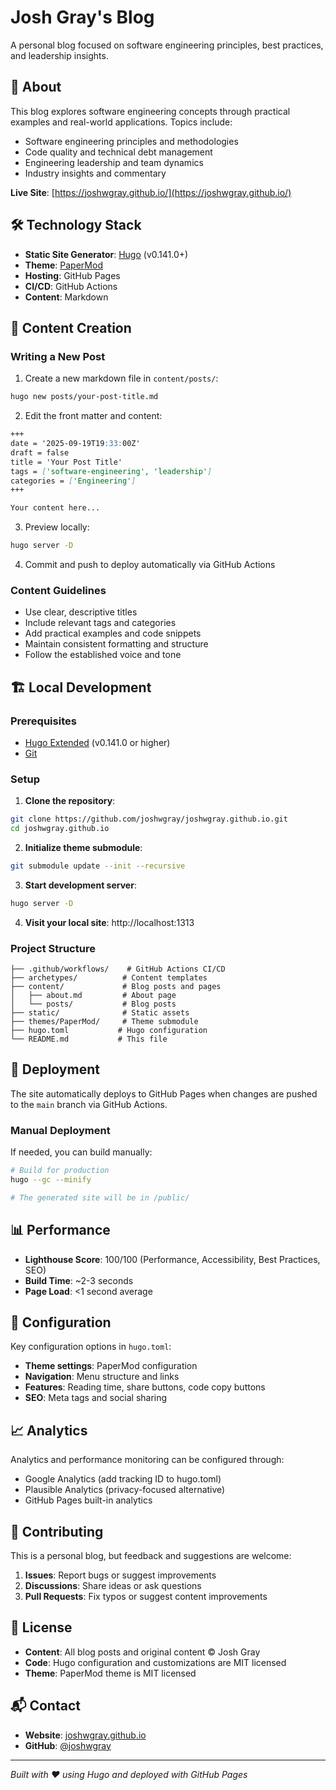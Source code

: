 # Josh Gray's Blog

A personal blog focused on software engineering principles, best practices, and leadership insights.

## 🚀 About

This blog explores software engineering concepts through practical examples and real-world applications. Topics include:

- Software engineering principles and methodologies
- Code quality and technical debt management
- Engineering leadership and team dynamics
- Industry insights and commentary

**Live Site**: [https://joshwgray.github.io/](https://joshwgray.github.io/)

## 🛠 Technology Stack

- **Static Site Generator**: [Hugo](https://gohugo.io/) (v0.141.0+)
- **Theme**: [PaperMod](https://github.com/adityatelange/hugo-PaperMod)
- **Hosting**: GitHub Pages
- **CI/CD**: GitHub Actions
- **Content**: Markdown

## 📝 Content Creation

### Writing a New Post

1. Create a new markdown file in `content/posts/`:
```bash
hugo new posts/your-post-title.md
```

2. Edit the front matter and content:
```markdown
+++
date = '2025-09-19T19:33:00Z'
draft = false
title = 'Your Post Title'
tags = ['software-engineering', 'leadership']
categories = ['Engineering']
+++

Your content here...
```

3. Preview locally:
```bash
hugo server -D
```

4. Commit and push to deploy automatically via GitHub Actions

### Content Guidelines

- Use clear, descriptive titles
- Include relevant tags and categories
- Add practical examples and code snippets
- Maintain consistent formatting and structure
- Follow the established voice and tone

## 🏗 Local Development

### Prerequisites

- [Hugo Extended](https://gohugo.io/installation/) (v0.141.0 or higher)
- [Git](https://git-scm.com/)

### Setup

1. **Clone the repository**:
```bash
git clone https://github.com/joshwgray/joshwgray.github.io.git
cd joshwgray.github.io
```

2. **Initialize theme submodule**:
```bash
git submodule update --init --recursive
```

3. **Start development server**:
```bash
hugo server -D
```

4. **Visit your local site**: http://localhost:1313

### Project Structure

```
├── .github/workflows/    # GitHub Actions CI/CD
├── archetypes/          # Content templates
├── content/             # Blog posts and pages
│   ├── about.md         # About page
│   └── posts/           # Blog posts
├── static/              # Static assets
├── themes/PaperMod/     # Theme submodule
├── hugo.toml           # Hugo configuration
└── README.md           # This file
```

## 🚀 Deployment

The site automatically deploys to GitHub Pages when changes are pushed to the `main` branch via GitHub Actions.

### Manual Deployment

If needed, you can build manually:

```bash
# Build for production
hugo --gc --minify

# The generated site will be in /public/
```

## 📊 Performance

- **Lighthouse Score**: 100/100 (Performance, Accessibility, Best Practices, SEO)
- **Build Time**: ~2-3 seconds
- **Page Load**: <1 second average

## 🔧 Configuration

Key configuration options in `hugo.toml`:

- **Theme settings**: PaperMod configuration
- **Navigation**: Menu structure and links
- **Features**: Reading time, share buttons, code copy buttons
- **SEO**: Meta tags and social sharing

## 📈 Analytics

Analytics and performance monitoring can be configured through:
- Google Analytics (add tracking ID to hugo.toml)
- Plausible Analytics (privacy-focused alternative)
- GitHub Pages built-in analytics

## 🤝 Contributing

This is a personal blog, but feedback and suggestions are welcome:

1. **Issues**: Report bugs or suggest improvements
2. **Discussions**: Share ideas or ask questions
3. **Pull Requests**: Fix typos or suggest content improvements

## 📄 License

- **Content**: All blog posts and original content © Josh Gray
- **Code**: Hugo configuration and customizations are MIT licensed
- **Theme**: PaperMod theme is MIT licensed

## 📬 Contact

- **Website**: [joshwgray.github.io](https://joshwgray.github.io/)
- **GitHub**: [@joshwgray](https://github.com/joshwgray)

---

*Built with ❤️ using Hugo and deployed with GitHub Pages*